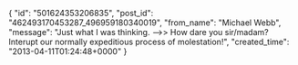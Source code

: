  {
   "id": "501624353206835",
   "post_id": "462493170453287_496959180340019",
   "from_name": "Michael Webb",
   "message": "Just what I was thinking. -->> How dare you sir/madam? Interupt our normally expeditious process of molestation!",
   "created_time": "2013-04-11T01:24:48+0000"
 }
